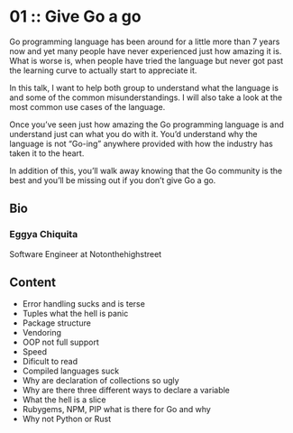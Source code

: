 # 01 :: Give Go a go
Go programming language has been around for a little more than 7 years now and yet many people have never experienced just how amazing it is. What is worse is, when people have tried the language but never got past the learning curve to actually start to appreciate it.

In this talk, I want to help both group to understand what the language is and some of the common misunderstandings. I will also take a look at the most common use cases of the language.

Once you’ve seen just how amazing the Go programming language is and understand just can what you do with it. You’d understand why the language is not “Go-ing” anywhere provided with how the industry has taken it to the heart.

In addition of this, you’ll walk away knowing that the Go community is the best and you’ll be missing out if you don’t give Go a go.

## Bio
### Eggya Chiquita
Software Engineer at Notonthehighstreet

## Content
 * Error handling sucks and is terse
 * Tuples what the hell is panic
 * Package structure
 * Vendoring
 * OOP not full support
 * Speed
 * Dificult to read
 * Compiled languages suck
 * Why are declaration of collections so ugly
 * Why are there three different ways to declare a variable
 * What the hell is a slice
 * Rubygems, NPM, PIP what is there for Go and why
 * Why not Python or Rust
